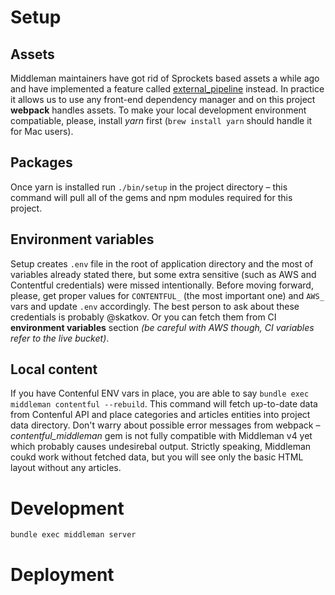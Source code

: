 # Setup

## Assets
Middleman maintainers have got rid of Sprockets based assets a while ago and have implemented a feature called [external_pipeline](https://middlemanapp.com/advanced/external-pipeline/) instead. In practice it allows us to use any front-end dependency manager and on this project **webpack** handles assets. To make your local development environment compatiable, please, install *yarn* first (`brew install yarn` should handle it for Mac users).

## Packages
Once yarn is installed run `./bin/setup` in the project directory – this command will pull all of the gems and npm modules required for this project.

## Environment variables
Setup creates `.env` file in the root of application directory and the most of variables already stated there, but some extra sensitive (such as AWS and Contentful credentials) were missed intentionally. Before moving forward, please, get proper values for `CONTENTFUL_` (the most important one) and `AWS_` vars and update `.env` accordingly. The best person to ask about these credentials is probably @skatkov. Or you can fetch them from CI **environment variables** section *(be careful with AWS though, CI variables refer to the live bucket)*.

## Local content
If you have Contenful ENV vars in place, you are able to say `bundle exec middleman contentful --rebuild`. This command will fetch up-to-date data from Contenful API and place categories and articles entities into project data directory. Don't warry about possible error messages from webpack – *contentful_middleman* gem is not fully compatible with Middleman v4 yet which probably causes undesirebal output. Strictly speaking, Middleman coukd work without fetched data, but you will see only the basic HTML layout without any articles.

# Development
```
bundle exec middleman server
```

# Deployment
